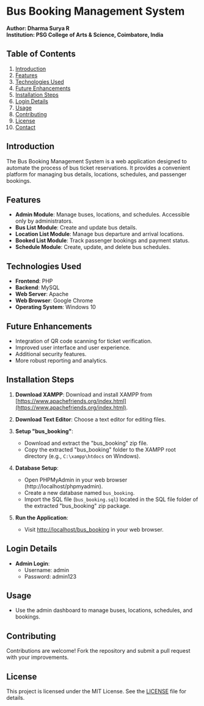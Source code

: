 # Bus Booking Management System

**Author: Dharma Surya R**  
**Institution: PSG College of Arts & Science, Coimbatore, India**

## Table of Contents

1. [Introduction](#introduction)
2. [Features](#features)
3. [Technologies Used](#technologies-used)
4. [Future Enhancements](#future-enhancements)
5. [Installation Steps](#installation-steps)
6. [Login Details](#login-details)
7. [Usage](#usage)
8. [Contributing](#contributing)
9. [License](#license)
10. [Contact](#contact)

## Introduction
The Bus Booking Management System is a web application designed to automate the process of bus ticket reservations. It provides a convenient platform for managing bus details, locations, schedules, and passenger bookings.

## Features
- **Admin Module**: Manage buses, locations, and schedules. Accessible only by administrators.
- **Bus List Module**: Create and update bus details.
- **Location List Module**: Manage bus departure and arrival locations.
- **Booked List Module**: Track passenger bookings and payment status.
- **Schedule Module**: Create, update, and delete bus schedules.

## Technologies Used
- **Frontend**: PHP
- **Backend**: MySQL
- **Web Server**: Apache
- **Web Browser**: Google Chrome
- **Operating System**: Windows 10

## Future Enhancements
- Integration of QR code scanning for ticket verification.
- Improved user interface and user experience.
- Additional security features.
- More robust reporting and analytics.

## Installation Steps

1. **Download XAMPP**: Download and install XAMPP from [https://www.apachefriends.org/index.html](https://www.apachefriends.org/index.html).
   
2. **Download Text Editor**: Choose a text editor for editing files.

3. **Setup "bus_booking"**:
   - Download and extract the "bus_booking" zip file.
   - Copy the extracted "bus_booking" folder to the XAMPP root directory (e.g., `C:\xampp\htdocs` on Windows).

4. **Database Setup**:
   - Open PHPMyAdmin in your web browser (http://localhost/phpmyadmin).
   - Create a new database named `bus_booking`.
   - Import the SQL file (`bus_booking.sql`) located in the SQL file folder of the extracted "bus_booking" zip package.

5. **Run the Application**:
   - Visit [http://localhost/bus_booking](http://localhost/bus_booking) in your web browser.

## Login Details

- **Admin Login**:
  - Username: admin
  - Password: admin123

## Usage

- Use the admin dashboard to manage buses, locations, schedules, and bookings.

## Contributing

Contributions are welcome! Fork the repository and submit a pull request with your improvements.

## License

This project is licensed under the MIT License. See the [LICENSE](LICENSE) file for details.

